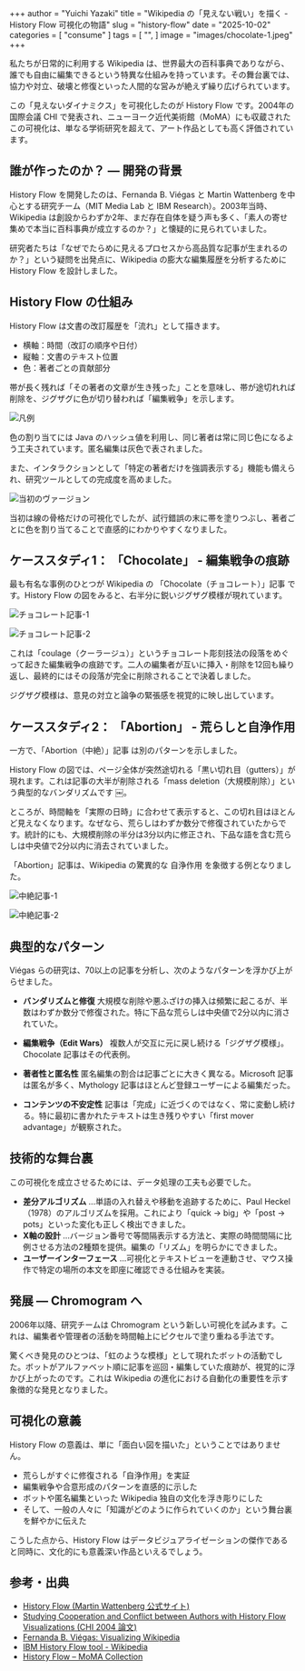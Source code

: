 +++
author = "Yuichi Yazaki"
title = "Wikipedia の「見えない戦い」を描く - History Flow 可視化の物語"
slug = "history-flow"
date = "2025-10-02"
categories = [
    "consume"
]
tags = [
    "",
]
image = "images/chocolate-1.jpeg"
+++

私たちが日常的に利用する Wikipedia は、世界最大の百科事典でありながら、誰でも自由に編集できるという特異な仕組みを持っています。その舞台裏では、協力や対立、破壊と修復といった人間的な営みが絶えず繰り広げられています。

この「見えないダイナミクス」を可視化したのが History Flow です。2004年の国際会議 CHI で発表され、ニューヨーク近代美術館（MoMA）にも収蔵されたこの可視化は、単なる学術研究を超えて、アート作品としても高く評価されています。


<!--more-->


## 誰が作ったのか？ ― 開発の背景

History Flow を開発したのは、Fernanda B. Viégas と Martin Wattenberg を中心とする研究チーム（MIT Media Lab と IBM Research）。2003年当時、Wikipedia は創設からわずか2年、まだ存在自体を疑う声も多く、「素人の寄せ集めで本当に百科事典が成立するのか？」と懐疑的に見られていました。

研究者たちは「なぜでたらめに見えるプロセスから高品質な記事が生まれるのか？」という疑問を出発点に、Wikipedia の膨大な編集履歴を分析するために History Flow を設計しました。



## History Flow の仕組み

History Flow は文書の改訂履歴を「流れ」として描きます。

- 横軸：時間（改訂の順序や日付）
- 縦軸：文書のテキスト位置
- 色：著者ごとの貢献部分

帯が長く残れば「その著者の文章が生き残った」ことを意味し、帯が途切れれば削除を、ジグザグに色が切り替われば「編集戦争」を示します。

![凡例](images/legend.png)

色の割り当てには Java のハッシュ値を利用し、同じ著者は常に同じ色になるよう工夫されています。匿名編集は灰色で表されました。

また、インタラクションとして「特定の著者だけを強調表示する」機能も備えられ、研究ツールとしての完成度を高めました。


![当初のヴァージョン](images/first-version.jpeg)

当初は線の骨格だけの可視化でしたが、試行錯誤の末に帯を塗りつぶし、著者ごとに色を割り当てることで直感的にわかりやすくなりました。




## ケーススタディ1： 「Chocolate」 - 編集戦争の痕跡


最も有名な事例のひとつが Wikipedia の 「Chocolate（チョコレート）」記事 です。History Flow の図をみると、右半分に鋭いジグザグ模様が現れています。

![チョコレート記事-1](images/chocolate-1.jpeg)

![チョコレート記事-2](images/chocolate-2.jpeg)

これは「coulage（クーラージュ）」というチョコレート彫刻技法の段落をめぐって起きた編集戦争の痕跡です。二人の編集者が互いに挿入・削除を12回も繰り返し、最終的にはその段落が完全に削除されることで決着しました。

ジグザグ模様は、意見の対立と論争の緊張感を視覚的に映し出しています。


## ケーススタディ2： 「Abortion」 - 荒らしと自浄作用

一方で、「Abortion（中絶）」記事 は別のパターンを示しました。

History Flow の図では、ページ全体が突然途切れる「黒い切れ目（gutters）」が現れます。これは記事の大半が削除される「mass deletion（大規模削除）」という典型的なバンダリズムです ￼。

ところが、時間軸を「実際の日時」に合わせて表示すると、この切れ目はほとんど見えなくなります。なぜなら、荒らしはわずか数分で修復されていたからです。統計的にも、大規模削除の半分は3分以内に修正され、下品な語を含む荒らしは中央値で2分以内に消去されていました。

「Abortion」記事は、Wikipedia の驚異的な 自浄作用 を象徴する例となりました。

![中絶記事-1](images/abortion-1.jpeg)

![中絶記事-2](images/abortion-2.jpeg)


## 典型的なパターン

Viégas らの研究は、70以上の記事を分析し、次のようなパターンを浮かび上がらせました。

- **バンダリズムと修復** 大規模な削除や悪ふざけの挿入は頻繁に起こるが、半数はわずか数分で修復された。特に下品な荒らしは中央値で2分以内に消されていた。
- **編集戦争（Edit Wars）** 複数人が交互に元に戻し続ける「ジグザグ模様」。Chocolate 記事はその代表例。
- **著者性と匿名性** 匿名編集の割合は記事ごとに大きく異なる。Microsoft 記事は匿名が多く、Mythology 記事はほとんど登録ユーザーによる編集だった。

- **コンテンツの不安定性** 記事は「完成」に近づくのではなく、常に変動し続ける。特に最初に書かれたテキストは生き残りやすい「first mover advantage」が観察された。



## 技術的な舞台裏

この可視化を成立させるためには、データ処理の工夫も必要でした。

- **差分アルゴリズム** ...単語の入れ替えや移動を追跡するために、Paul Heckel（1978）のアルゴリズムを採用。これにより「quick → big」や「post → pots」といった変化も正しく検出できました。
- **X軸の設計** ...バージョン番号で等間隔表示する方法と、実際の時間間隔に比例させる方法の2種類を提供。編集の「リズム」を明らかにできました。
- **ユーザーインターフェース** ...可視化とテキストビューを連動させ、マウス操作で特定の場所の本文を即座に確認できる仕組みを実装。



## 発展 ― Chromogram へ

2006年以降、研究チームは Chromogram という新しい可視化を試みます。これは、編集者や管理者の活動を時間軸上にピクセルで塗り重ねる手法です。

驚くべき発見のひとつは、「虹のような模様」として現れたボットの活動でした。ボットがアルファベット順に記事を巡回・編集していた痕跡が、視覚的に浮かび上がったのです。これは Wikipedia の進化における自動化の重要性を示す象徴的な発見となりました。



## 可視化の意義

History Flow の意義は、単に「面白い図を描いた」ということではありません。

- 荒らしがすぐに修復される「自浄作用」を実証
- 編集戦争や合意形成のパターンを直感的に示した
- ボットや匿名編集といった Wikipedia 独自の文化を浮き彫りにした
- そして、一般の人々に「知識がどのように作られていくのか」という舞台裏を鮮やかに伝えた

こうした点から、History Flow はデータビジュアライゼーションの傑作であると同時に、文化的にも意義深い作品といえるでしょう。



## 参考・出典

- [History Flow (Martin Wattenberg 公式サイト)](https://www.bewitched.com/historyflow.html)
- [Studying Cooperation and Conflict between Authors with History Flow Visualizations (CHI 2004 論文)](https://dl.acm.org/doi/10.1145/985692.985765)
- [Fernanda B. Viégas: Visualizing Wikipedia](https://web.archive.org/web/20180627195604/http://fernandaviegas.com/wikipedia.html)
- [IBM History Flow tool - Wikipedia](https://en.wikipedia.org/wiki/IBM_History_Flow_tool)
- [History Flow – MoMA Collection](https://www.moma.org/collection/works/110349)


